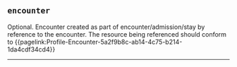 ## `encounter`

Optional. 	Encounter created as part of encounter/admission/stay by reference to the encounter. The resource being referenced should conform to {{pagelink:Profile-Encounter-5a2f9b8c-ab14-4c75-b214-1da4cdf34cd4}}

---
